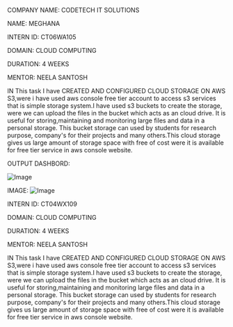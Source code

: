 COMPANY NAME: CODETECH IT SOLUTIONS

NAME: MEGHANA

INTERN ID: CT06WA105

DOMAIN: CLOUD COMPUTING

DURATION: 4 WEEKS

MENTOR: NEELA SANTOSH

IN This task I have CREATED AND CONFIGURED CLOUD STORAGE ON AWS S3,were i have used aws console free tier account to access s3 services that is simple storage system.I have used s3 buckets to create the storage, were we can upload the files in the bucket which acts as an cloud drive. It is useful for storing,maintaining and monitoring large files and data in a personal storage. This bucket storage can used by students for research purpose, company's for their projects and many others.This cloud storage gives us large amount of storage space with free of cost were it is available for free tier service in aws console website.

  OUTPUT DASHBORD:

  ![Image](https://github.com/user-attachments/assets/38f484b0-4522-4873-82b6-13a8ab02f963)

  IMAGE:
![Image](https://github.com/user-attachments/assets/9a63e214-843a-42e8-a520-2a816b99fc28)
  























































































































































INTERN ID: CT04WX109

DOMAIN: CLOUD COMPUTING

DURATION: 4 WEEKS

MENTOR: NEELA SANTOSH

IN This task I have CREATED AND CONFIGURED CLOUD STORAGE ON AWS S3,were i have used aws console free tier account to access s3 services that is simple storage system.I have used s3 buckets to create the storage, were we can upload the files in the bucket which acts as an cloud drive. It is useful for storing,maintaining and monitoring large files and data in a personal storage. This bucket storage can used by students for research purpose, company's for their projects and many others.This cloud storage gives us large amount of storage space with free of cost were it is available for free tier service in aws console website.

